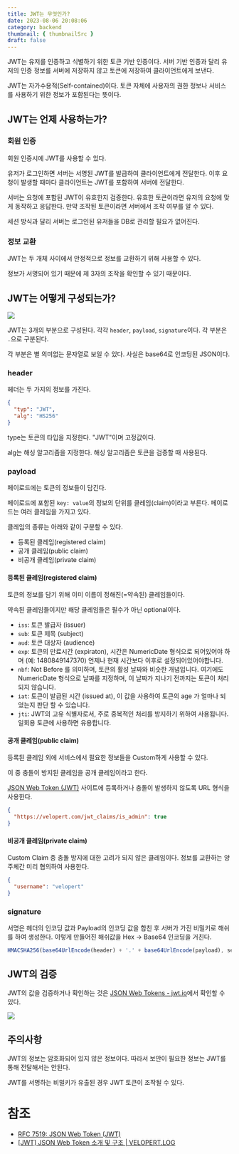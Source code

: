 ```yaml
---
title: JWT는 무엇인가?
date: 2023-08-06 20:08:06
category: backend
thumbnail: { thumbnailSrc }
draft: false
---
```


JWT는 유저를 인증하고 식별하기 위한 토큰 기반 인증이다. 서버 기반 인증과 달리 유저의 인증 정보를 서버에 저장하지 않고 토큰에 저장하여 클라이언트에게 보낸다.

JWT는 자가수용적(Self-contained)이다. 토큰 자체에 사용자의 권한 정보나 서비스를 사용하기 위한 정보가 포함된다는 뜻이다.

## JWT는 언제 사용하는가?

### 회원 인증

회원 인증시에 JWT를 사용할 수 있다.

유저가 로그인하면 서버는 서명된 JWT를 발급하여 클라이언트에게 전달한다. 이후 요청이 발생할 때마다 클라이언트는 JWT를 포함하여 서버에 전달한다.

서버는 요청에 포함된 JWT이 유효한지 검증한다. 유효한 토큰이라면 유저의 요청에 맞게 동작하고 응답한다. 만약 조작된 토큰이라면 서버에서 조작 여부를 알 수 있다.

세션 방식과 달리 서버는 로그인된 유저들을 DB로 관리할 필요가 없어진다.

### 정보 교환

JWT는 두 개체 사이에서 안정적으로 정보를 교환하기 위해 사용할 수 있다.

정보가 서명되어 있기 때문에 제 3자의 조작을 확인할 수 있기 때문이다.

## JWT는 어떻게 구성되는가?

![](https://i.imgur.com/tdGO6D6.png)

JWT는 3개의 부분으로 구성된다. 각각 `header`, `payload`, `signature`이다. 각 부분은 `.`으로 구분된다.

각 부분은 별 의미없는 문자열로 보일 수 있다. 사실은 base64로 인코딩된 JSON이다.

### header

헤더는 두 가지의 정보를 가진다.

```json
{
  "typ": "JWT",
  "alg": "HS256"
}
```

type는 토큰의 타입을 지정한다. "JWT"이며 고정값이다.

alg는 해싱 알고리즘을 지정한다. 해싱 알고리즘은 토큰을 검증할 때 사용된다.

### payload

페이로드에는 토큰의 정보들이 담긴다.

페이로드에 포함된 `key: value`의 정보의 단위를 클레임(claim)이라고 부른다. 페이로드는 여러 클레임을 가지고 있다.

클레임의 종류는 아래와 같이 구분할 수 있다.

- 등록된 클레임(registered claim)
- 공개 클레임(public claim)
- 비공개 클레임(private claim)

#### 등록된 클레임(registered claim)

토큰의 정보를 담기 위해 이미 이름이 정해진(=약속된) 클레임들이다.

약속된 클레임들이지만 해당 클레임들은 필수가 아닌 optional이다.

- `iss`: 토큰 발급자 (issuer)
- `sub`: 토큰 제목 (subject)
- `aud`: 토큰 대상자 (audience)
- `exp`: 토큰의 만료시간 (expiraton), 시간은 NumericDate 형식으로 되어있어야 하며 (예: 1480849147370) 언제나 현재 시간보다 이후로 설정되어있어야합니다.
- `nbf`: Not Before 를 의미하며, 토큰의 활성 날짜와 비슷한 개념입니다. 여기에도 NumericDate 형식으로 날짜를 지정하며, 이 날짜가 지나기 전까지는 토큰이 처리되지 않습니다.
- `iat`: 토큰이 발급된 시간 (issued at), 이 값을 사용하여 토큰의 age 가 얼마나 되었는지 판단 할 수 있습니다.
- `jti`: JWT의 고유 식별자로서, 주로 중복적인 처리를 방지하기 위하여 사용됩니다. 일회용 토큰에 사용하면 유용합니다.

#### 공개 클레임(public claim)

등록된 클레임 외에 서비스에서 필요한 정보들을 Custom하게 사용할 수 있다.

이 중 충돌이 방지된 클레임을 공개 클레임이라고 한다.

[JSON Web Token (JWT)](https://www.iana.org/assignments/jwt/jwt.xhtml) 사이트에 등록하거나 충돌이 발생하지 않도록 URL 형식을 사용한다.

```json
{
  "https://velopert.com/jwt_claims/is_admin": true
}
```

#### 비공개 클레임(private claim)

Custom Claim 중 충돌 방지에 대한 고려가 되지 않은 클레임이다. 정보를 교환하는 양 주체간 미리 협의하여 사용한다.

```json
{
  "username": "velopert"
}
```

### signature

서명은 헤더의 인코딩 값과 Payload의 인코딩 값을 합친 후 서버가 가진 비밀키로 해쉬를 하여 생성한다. 이렇게 만들어진 해쉬값을 Hex -> Base64 인코딩을 거친다.

```ts
HMACSHA256(base64UrlEncode(header) + '.' + base64UrlEncode(payload), secret)
```

## JWT의 검증

JWT의 값을 검증하거나 확인하는 것은 [JSON Web Tokens - jwt.io](https://jwt.io/)에서 확인할 수 있다.

![](https://i.imgur.com/7uUC25p.png)

## 주의사항

JWT의 정보는 암호화되어 있지 않은 정보이다. 따라서 보안이 필요한 정보는 JWT를 통해 전달해서는 안된다.

JWT를 서명하는 비밀키가 유출된 경우 JWT 토큰이 조작될 수 있다.

# 참조

- [RFC 7519: JSON Web Token (JWT)](https://www.rfc-editor.org/rfc/rfc7519)
- [[JWT] JSON Web Token 소개 및 구조 | VELOPERT.LOG](https://velopert.com/2389)
